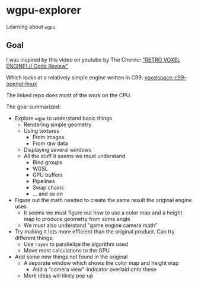# wgpu-explorer

Learning about `wgpu`.

## Goal

I was inspired by this video on youtube by The Cherno: ["RETRO VOXEL ENGINE! // Code Review"](https://www.youtube.com/watch?v=7A3YmJH4iyk)

Which looks at a relatively simple engine written in C99: [voxelspace-c99-opengl-linux](https://github.com/WEREMSOFT/voxelspace-c99-opengl-linux)

The linked repo does most of the work on the CPU.

The goal summarized:

* Explore `wgpu` to understand basic things
  * Rendering simple geometry
  * Using textures
    * From images
    * From raw data
  * Displaying several windows
  * All the stuff it seems we must understand
    * Bind groups
    * WGSL
    * GPU buffers
    * Pipelines
    * Swap chains
    * ... and so on
* Figure out the math needed to create the same result the original engine uses
  * It seems we must figure out how to use a color map and a height map to produce geometry from some angle
  * We must also understand "game engine camera math"
* Try making it lots more efficient than the original product. Can try different things:
  * Use `rayon` to parallelize the algorithm used
  * Move most calculations to the GPU
* Add some new things not found in the original
  * A separate window which shows the color map and height map
    * Add a "camera view"-indicator overlaid onto these
  * More ideas will likely pop up
